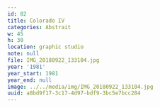 ```yaml
---
id: 82
title: Colorado IV
categories: Abstrait
w: 45
h: 30
location: graphic studio
note: null
file: IMG_20180922_133104.jpg
year: '1981'
year_start: 1981
year_end: null
image: ../../media/img/IMG_20180922_133104.jpg
uuid: a8bd9f17-3c17-4d97-bdf9-3bc5e7bcc284
---
```


